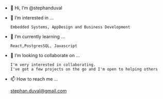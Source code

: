 - 👋 Hi, I’m @stephanduval
- 👀 I’m interested in ...
     
      Embedded Systems, AppDesign and Business Development
  
- 🌱 I’m currently learning ...

      React,PostgresSQL, Javascript
      
- 💞️ I’m looking to collaborate on ...

      I'm very interested in collaborating.  
      I've got a few projects on the go and I'm open to helping others

- 📫 How to reach me ...

    stephan.duval@gmail.com


